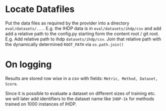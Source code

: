 # Locate Datafiles
Put the data files as required by the provider into a directory `eval/datasets/...`.
E.g. the IHDP data is in `eval/datasets/ihdp/csv` and add add a relative path to the config.py starting
form the content root / git root. E.g. Add relative path to ihdp `datasets/ihdp/csv`. Join that relative path
with the dynamically determined `ROOT_PATH` via `os.path.join()`



# On logging
Results are stored row wise in a csv with fields: `Metric, Method, Dataset, Score`.

Since it is possible to evaluate a dataset on different sizes of training etc. we will later
add identifiers to the dataset name like `IHDP-1k` for methods trained on 1000 instances of IHDP.
